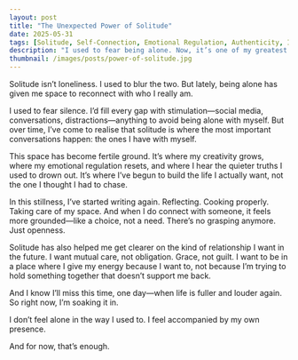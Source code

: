 ```yaml
---
layout: post
title: "The Unexpected Power of Solitude"
date: 2025-05-31
tags: [Solitude, Self-Connection, Emotional Regulation, Authenticity, Intentional Living, Healing, Relationships]
description: "I used to fear being alone. Now, it’s one of my greatest sources of strength."
thumbnail: /images/posts/power-of-solitude.jpg
---
```


Solitude isn’t loneliness. I used to blur the two. But lately, being alone has given me space to reconnect with who I really am.

I used to fear silence. I’d fill every gap with stimulation—social media, conversations, distractions—anything to avoid being alone with myself. But over time, I’ve come to realise that solitude is where the most important conversations happen: the ones I have with myself.

This space has become fertile ground. It’s where my creativity grows, where my emotional regulation resets, and where I hear the quieter truths I used to drown out. It’s where I’ve begun to build the life I actually want, not the one I thought I had to chase.

In this stillness, I’ve started writing again. Reflecting. Cooking properly. Taking care of my space. And when I do connect with someone, it feels more grounded—like a choice, not a need. There’s no grasping anymore. Just openness.

Solitude has also helped me get clearer on the kind of relationship I want in the future. I want mutual care, not obligation. Grace, not guilt. I want to be in a place where I give my energy because I want to, not because I’m trying to hold something together that doesn’t support me back.

And I know I’ll miss this time, one day—when life is fuller and louder again. So right now, I’m soaking it in.

I don’t feel alone in the way I used to. I feel accompanied by my own presence.

And for now, that’s enough.
